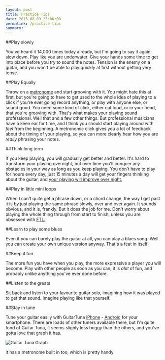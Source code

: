 ```yaml
---
layout: post
title: Practice Tips
date: 2015-08-09 23:00:00
permalink: /practice-tips
summary:
---
```


##Play slowly

You've heard it 14,000 times today already, but I'm going to say it again: slow down. Play like you are underwater. Give your hands some time to get into place before you try to sound the notes. Tension is the enemy on a guitar, and you won't be able to play quickly at first without getting very tense.  

##Play Equally

Throw on a [metronome](https://www.metronomeonline.com/) and start grooving with it. You might hate this at first, but you're going to have to get used to the whole idea of playing to a click if you're ever going record anything, or play with anyone else, or sound good. You need some kind of click, either out loud, or in your head, that you're grooving with. That's what makes your playing sound professional. Well that and a few other things. But professional musicians have a keen ear for time, and I think you should start playing around with *feel* from the beginning. A metronomic click gives you a lot of feedback about the timing of your playing, so you can more clearly hear how you are *really* phrasing your notes.

##Think long term

If you keep playing, you will gradually get better and better. It's hard to transform your playing overnight, but over time you'll conquer any obstacles in your way as long as you keep playing. You don't have to play for hours every day, just 15 minutes a day will get your fingers thinking about the guitar, and [your playing will improve over night. ](http://trainingthemusicalbrain.blogspot.ca/2011/10/sleep-and-memory-consolidation.html)


##Play in little mini loops

When I can't quite get a phrase down, or a chord change, the way I get past it is by just playing the same phrase slowly, over and over again. It sounds obvious, and it is, frankly. But it does the job for me. Don't worry about playing the whole thing through from start to finish, unless you are obsessed with [FTL.](http://www.ftlgame.com/)

##Learn to play some blues

Even if you can barely play the guitar at all, you can play a blues song. Well you can create your own unique version anyway. That's a feat in itself. 

##Keep it fun

The more fun you have when you play, the more expressive a player you will become.  Play with other people as soon as you can, it is *alot* of fun, and probably unlike anything you've ever done before. 


##Listen to the greats

Sit back and listen to your favourite guitar solo, imagining how it was played to get that sound. Imagine playing like that yourself. 

##Stay in tune

Tune your guitar easily with GuitarTuna [iPhone](https://itunes.apple.com/ie/app/guitar-tuna-ultimate-free/id527588389?mt=8) - [Android](https://play.google.com/store/apps/details?id=com.ovelin.guitartuna&hl=en) for your smartphone.
There are loads of other tuners available there, but I'm quite fond of Guitar Tuna, it seems slighly less buggy than the others, and you've gotta love that graph it has.

![Guitar Tuna Graph](http://a3.mzstatic.com/eu/r30/Purple5/v4/7b/8b/dc/7b8bdc3c-7b94-30ce-4f2a-2925150e722d/screen568x568.jpeg)

It has a metronome built in too, which is pretty handy. 